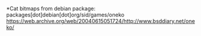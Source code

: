 *Cat bitmaps from debian package:\
packages[dot]debian[dot]org/sid/games/oneko\
https://web.archive.org/web/20040615051724/http://www.bsddiary.net/oneko/